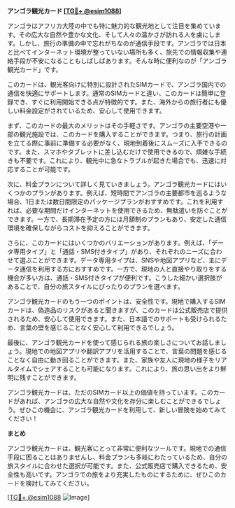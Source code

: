 **アンゴラ観光カード [[TG💪+ @esim1088](https://t.me/s/esim1088)]**

アンゴラはアフリカ大陸の中でも特に魅力的な観光地として注目を集めています。その広大な自然や豊かな文化、そして人々の温かさが訪れる人を虜にします。しかし、旅行の準備の中で忘れがちなのが通信手段です。アンゴラでは日本と比べてインターネット環境が整っていない場所も多く、旅先での情報収集や連絡手段が不安になることもしばしばあります。そんな時に便利なのが「アンゴラ観光カード」です。

このカードは、観光客向けに特別に設計されたSIMカードで、アンゴラ国内での通信を快適にサポートします。通常のSIMカードと違い、このカードは簡単に登録でき、すぐに利用開始できる点が特徴的です。また、海外からの旅行者にも優しい料金設定がされているため、安心して使用できます。

まず、このカードの最大のメリットはその手軽さです。アンゴラの主要空港や一部の観光施設では、このカードを購入することができます。つまり、旅行の計画を立てる際に事前に準備する必要がなく、現地到着後にスムーズに入手できるのです。また、スマホやタブレットに差し込むだけで使用できるので、煩雑な手続きも不要です。これにより、観光中に急なトラブルが起きた場合でも、迅速に対応することが可能です。

次に、料金プランについて詳しく見ていきましょう。アンゴラ観光カードにはいくつかのプランがあります。例えば、短時間でアンゴラの主要都市を巡るような場合、1日または数日間限定のパッケージプランがおすすめです。これを利用すれば、必要な期間だけインターネットを使用できるため、無駄遣いを防ぐことができます。一方で、長期滞在予定の方には月額制のプランもあり、安定した通信環境を確保しながらコストを抑えることができます。

さらに、このカードにはいくつかのバリエーションがあります。例えば、「データ専用タイプ」と「通話・SMS付きタイプ」があり、それぞれのニーズに合わせて選ぶことができます。データ専用タイプは、SNSや地図アプリなど、主にデータ通信を利用する方におすすめです。一方で、現地の人と直接やり取りをする機会が多い方は、通話・SMS付きタイプが便利です。こうした細かい選択肢があることで、自分の旅スタイルにぴったりのプランを選べます。

アンゴラ観光カードのもう一つのポイントは、安全性です。現地で購入するSIMカードは、偽造品のリスクがあると聞きますが、このカードは公式販売店で提供されるため、安心して使用できます。また、日本語でのサポートも受けられるため、言葉の壁を感じることなく安心して利用できるでしょう。

最後に、アンゴラ観光カードを使って感じられる旅の楽しさについてお話しましょう。現地での地図アプリや翻訳アプリを活用することで、言葉の問題を感じることなく自由に動き回ることができます。また、家族や友人に現地の様子をリアルタイムでシェアすることも可能になります。これにより、旅の思い出をより鮮明に残すことができます。

アンゴラ観光カードは、ただのSIMカード以上の価値を持っています。このカードがあれば、アンゴラの広大な自然や文化を存分に楽しむことができるでしょう。ぜひこの機会に、アンゴラ観光カードを利用して、新しい冒険を始めてみてください！

**まとめ**

アンゴラ観光カードは、観光客にとって非常に便利なツールです。現地での通信手段に困ることはありませんし、料金プランも多岐にわたっているため、自分の旅スタイルに合わせた選択が可能です。また、公式販売店で購入できるため、安全性も高いです。アンゴラでの旅をより充実したものにするために、ぜひこのカードを検討してみてください。

[[TG💪+ @esim1088](https://t.me/s/esim1088) ![Image](https://i.postimg.cc/Y0z9fWf4/image.png)]